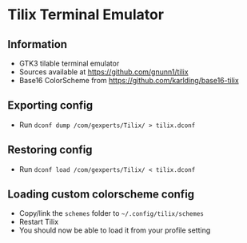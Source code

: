 # Tilix Terminal Emulator

## Information
- GTK3 tilable terminal emulator
- Sources available at https://github.com/gnunn1/tilix
- Base16 ColorScheme from https://github.com/karlding/base16-tilix

## Exporting config
- Run `dconf dump /com/gexperts/Tilix/ > tilix.dconf`

## Restoring config
- Run `dconf load /com/gexperts/Tilix/ < tilix.dconf`

## Loading custom colorscheme config
- Copy/link the `schemes` folder to `~/.config/tilix/schemes`
- Restart Tilix
- You should now be able to load it from your profile setting
